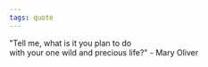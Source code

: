 ```yaml
---
tags: quote 
---
```


"Tell me, what is it you plan to do  
with your one wild and precious life?" - Mary Oliver